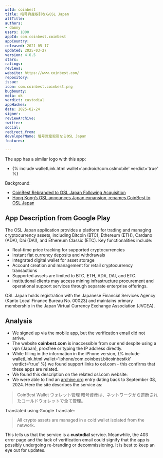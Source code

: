 ```yaml
---
wsId: coinbest
title: 暗号資産取引ならOSL Japan
altTitle: 
authors:
- danny
users: 1000
appId: com.coinbest.coinbest
appCountry: 
released: 2021-05-17
updated: 2025-03-27
version: 4.0.5
stars: 
ratings: 
reviews: 
website: https://www.coinbest.com/
repository: 
issue: 
icon: com.coinbest.coinbest.png
bugbounty: 
meta: ok
verdict: custodial
appHashes: 
date: 2025-02-24
signer: 
reviewArchive: 
twitter: 
social: 
redirect_from: 
developerName: 暗号資産取引ならOSL Japan
features: 

---
```


The app has a similar logo with this app: 

- {% include walletLink.html wallet='android/com.oslmobile' verdict='true' %}

Background: 

- [CoinBest Rebranded to OSL Japan Following Acquisition](https://www.blockhead.co/2025/02/06/coinbest-rebranded-to-osl-japan-following-acquisition/)
- [Hong Kong’s OSL announces Japan expansion, renames CoinBest to OSL Japan](https://www.theblock.co/post/339118/hong-kongs-osl-announces-japan-expansion-renames-coinbest-to-osl-japan)

## App Description from Google Play

The OSL Japan application provides a platform for trading and managing cryptocurrency assets, including Bitcoin (BTC), Ethereum (ETH), Cardano (ADA), Dai (DAI), and Ethereum Classic (ETC). Key functionalities include:

- Real-time price tracking for supported cryptocurrencies
- Instant fiat currency deposits and withdrawals
- Integrated digital wallet for asset storage
- Account creation and management for retail cryptocurrency transactions
- Supported assets are limited to BTC, ETH, ADA, DAI, and ETC. 
- Institutional clients may access mining infrastructure procurement and operational support services through separate enterprise offerings.

OSL Japan holds registration with the Japanese Financial Services Agency (Kanto Local Finance Bureau No. 00023) and maintains primary membership in the Japan Virtual Currency Exchange Association (JVCEA).

## Analysis

- We signed up via the mobile app, but the verification email did not arrive.
- The website **coinbest.com** is inaccessible from our end despite using a vpn (Japan), proxfree or typing the IP address directly.
- While filling in the information in the iPhone version, {% include walletLink.html wallet='iphone/com.coinbest.bitcoinbestkk' verdict='true' %} we found support links to osl.com - this confirms that these apps are related.
- We found this description on the related osl.com website:
- We were able to find an [archive.org](https://web.archive.org/web/20240908033138/https://www.coinbest.com/) entry dating back to September 08, 2024. Here the site describes the service as: 

> CoinBest Wallet
> ウォレット管理
> 暗号資産は、ネットワークから遮断されたコールドウォレットで全て管理。

Translated using Google Translate:

> All crypto assets are managed in a cold wallet isolated from the network.

This tells us that the service is a **custodial** service. Meanwhile, the 403 error page and the lack of verification email could signify that the app is possibly undergoing re-branding or decommissioning. It is best to keep an eye out for updates.
